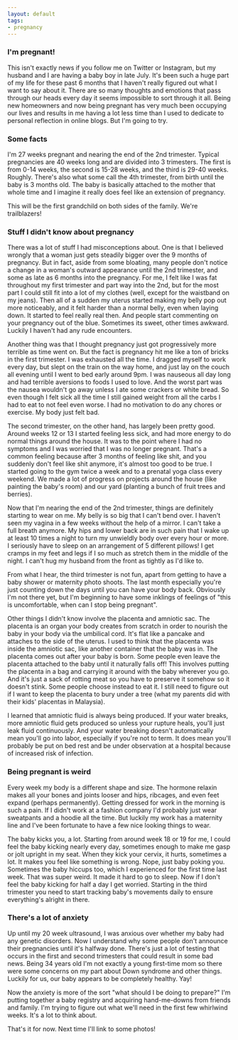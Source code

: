 ```yaml
---
layout: default
tags:
- pregnancy
---
```


### I'm pregnant!

This isn't exactly news if you follow me on Twitter or Instagram, but my husband and I are having a baby boy in late July. It's been such a huge part of my life for these past 6 months that I haven't really figured out what I want to say about it. There are so many thoughts and emotions that pass through our heads every day it seems impossible to sort through it all. Being new homeowners and now being pregnant has very much been occupying our lives and results in me having a lot less time than I used to dedicate to personal reflection in online blogs. But I'm going to try.

### Some facts

I'm 27 weeks pregnant and nearing the end of the 2nd trimester. Typical pregnancies are 40 weeks long and are divided into 3 trimesters. The first is from 0-14 weeks, the second is 15-28 weeks, and the third is 29-40 weeks. Roughly. There's also what some call the 4th trimester, from birth until the baby is 3 months old. The baby is basically attached to the mother that whole time and I imagine it really does feel like an extension of pregnancy.

This will be the first grandchild on both sides of the family. We're trailblazers!

### Stuff I didn't know about pregnancy

There was a lot of stuff I had misconceptions about. One is that I believed wrongly that a woman just gets steadily bigger over the 9 months of pregnancy. But in fact, aside from some bloating, many people don't notice a change in a woman's outward appearance until the 2nd trimester, and some as late as 6 months into the pregnancy. For me, I felt like I was fat throughout my first trimester and part way into the 2nd, but for the most part I could still fit into a lot of my clothes (well, except for the waistband on my jeans). Then all of a sudden my uterus started making my belly pop out more noticeably, and it felt harder than a normal belly, even when laying down. It started to feel really real then. And people start commenting on your pregnancy out of the blue. Sometimes its sweet, other times awkward. Luckily I haven't had any rude encounters.

Another thing was that I thought pregnancy just got progressively more terrible as time went on. But the fact is pregnancy hit me like a ton of bricks in the first trimester. I was exhausted all the time. I dragged myself to work every day, but slept on the train on the way home, and just lay on the couch all evening until I went to bed early around 9pm. I was nauseous all day long and had terrible aversions to foods I used to love. And the worst part was the nausea wouldn't go away unless I ate some crackers or white bread. So even though I felt sick all the time I still gained weight from all the carbs I had to eat to not feel even worse. I had no motivation to do any chores or exercise. My body just felt bad. 

The second trimester, on the other hand, has largely been pretty good. Around weeks 12 or 13 I started feeling less sick, and had more energy to do normal things around the house. It was to the point where I had no symptoms and I was worried that I was no longer pregnant. That's a common feeling because after 3 months of feeling like shit, and you suddenly don't feel like shit anymore, it's almost too good to be true. I started going to the gym twice a week and to a prenatal yoga class every weekend. We made a lot of progress on projects around the house (like painting the baby's room) and our yard (planting a bunch of fruit trees and berries).

Now that I'm nearing the end of the 2nd trimester, things are definitely starting to wear on me. My belly is so big that I can't bend over. I haven't seen my vagina in a few weeks without the help of a mirror. I can't take a full breath anymore. My hips and lower back are in such pain that I wake up at least 10 times a night to turn my unwieldly body over every hour or more. I seriously have to sleep on an arrangement of 5 different pillows! I get cramps in my feet and legs if I so much as stretch them in the middle of the night. I can't hug my husband from the front as tightly as I'd like to.

From what I hear, the third trimester is not fun, apart from getting to have a baby shower or maternity photo shoots. The last month especially you're just counting down the days until you can have your body back. Obviously I'm not there yet, but I'm beginning to have some inklings of feelings of "this is uncomfortable, when can I stop being pregnant".

Other things I didn't know involve the placenta and amniotic sac. The placenta is an organ your body creates from scratch in order to nourish the baby in your body via the umbilical cord. It's flat like a pancake and attaches to the side of the uterus. I used to think that the placenta was inside the amniotic sac, like another container that the baby was in. The placenta comes out after your baby is born. Some people even leave the placenta attached to the baby until it naturally falls off! This involves putting the placenta in a bag and carrying it around with the baby wherever you go. And it's just a sack of rotting meat so you have to preserve it somehow so it doesn't stink. Some people choose instead to eat it. I still need to figure out if I want to keep the placenta to bury under a tree (what my parents did with their kids' placentas in Malaysia).

I learned that amniotic fluid is always being produced. If your water breaks, more amniotic fluid gets produced so unless your rupture heals, you'll just leak fluid continuously. And your water breaking doesn't automatically mean you'll go into labor, especially if you're not to term. It does mean you'll probably be put on bed rest and be under observation at a hospital because of increased risk of infection.

### Being pregnant is weird

Every week my body is a different shape and size. The hormone relaxin makes all your bones and joints looser and hips, ribcages, and even feet expand (perhaps permanently). Getting dressed for work in the morning is such a pain. If I didn't work at a fashion company I'd probably just wear sweatpants and a hoodie all the time. But luckily my work has a maternity line and I've been fortunate to have a few nice looking things to wear.

The baby kicks you, a lot. Starting from around week 18 or 19 for me, I could feel the baby kicking nearly every day, sometimes enough to make me gasp or jolt upright in my seat. When they kick your cervix, it hurts, sometimes a lot. It makes you feel like something is wrong. Nope, just baby poking you. Sometimes the baby hiccups too, which I experienced for the first time last week. That was super weird. It made it hard to go to sleep. Now if I don't feel the baby kicking for half a day I get worried. Starting in the third trimester you need to start tracking baby's movements daily to ensure everything's alright in there.

### There's a lot of anxiety

Up until my 20 week ultrasound, I was anxious over whether my baby had any genetic disorders. Now I understand why some people don't announce their pregnancies until it's halfway done. There's just a lot of testing that occurs in the first and second trimesters that could result in some bad news. Being 34 years old I'm not exactly a young first-time mom so there were some concerns on my part about Down syndrome and other things. Luckily for us, our baby appears to be completely healthy. Yay!

Now the anxiety is more of the sort "what should I be doing to prepare?" I'm putting together a baby registry and acquiring hand-me-downs from friends and family. I'm trying to figure out what we'll need in the first few whirlwind weeks. It's a lot to think about.

That's it for now. Next time I'll link to some photos!
